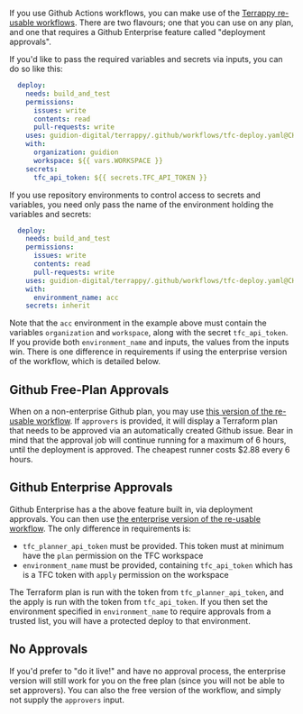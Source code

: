 If you use Github Actions workflows, you can make use of the [Terrappy re-usable workflows](.github/workflows/). There are two flavours; one that you can use on any plan, and one that requires a Github Enterprise feature called "deployment approvals".

If you'd like to pass the required variables and secrets via inputs, you can do so like this:

```yaml
  deploy:
    needs: build_and_test
    permissions:
      issues: write
      contents: read
      pull-requests: write
    uses: guidion-digital/terrappy/.github/workflows/tfc-deploy.yaml@CHECK_FOR_LATEST_TAG
    with:
      organization: guidion
      workspace: ${{ vars.WORKSPACE }}
    secrets:
      tfc_api_token: ${{ secrets.TFC_API_TOKEN }}
```

If you use repository environments to control access to secrets and variables, you need only pass the name of the environment holding the variables and secrets:

```yaml
  deploy:
    needs: build_and_test
    permissions:
      issues: write
      contents: read
      pull-requests: write
    uses: guidion-digital/terrappy/.github/workflows/tfc-deploy.yaml@CHECK_FOR_LATEST_TAG
    with:
      environment_name: acc
    secrets: inherit
```

Note that the `acc` environment in the example above must contain the variables `organization` and `workspace`, along with the secret `tfc_api_token`. If you provide both `environment_name` and inputs, the values from the inputs win. There is one difference in requirements if using the enterprise version of the workflow, which is detailed below.

## Github Free-Plan Approvals

When on a non-enterprise Github plan, you may use [this version of the re-usable workflow](.github/workflows/tfc-deploy.yaml). If `approvers` is provided, it will display a Terraform plan that needs to be approved via an automatically created Github issue. Bear in mind that the approval job will continue running for a maximum of 6 hours, until the deployment is approved. The cheapest runner costs $2.88 every 6 hours.

## Github Enterprise Approvals

Github Enterprise has a the above feature built in, via deployment approvals. You can then use [the enterprise version of the re-usable workflow](.github/workflows/tfc-deploy-enterprise.yaml). The only difference in requirements is:

- `tfc_planner_api_token` must be provided. This token must at minimum have the `plan` permission on the TFC workspace
- `environment_name` must be provided, containing `tfc_api_token` which has is a TFC token with `apply` permission on the workspace

The Terraform plan is run with the token from `tfc_planner_api_token`, and the apply is run with the token from `tfc_api_token`. If you then set the environment specified in `environment_name` to require approvals from a trusted list, you will have a protected deploy to that environment.

## No Approvals

If you'd prefer to "do it live!" and have no approval process, the enterprise version will still work for you on the free plan (since you will not be able to set approvers). You can also the free version of the workflow, and simply not supply the `approvers` input.

